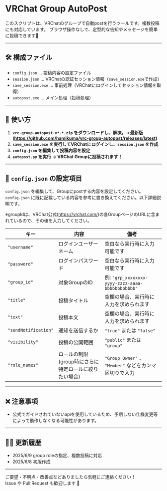 # VRChat Group AutoPost

このスクリプトは、VRChatのグループで自動postを行うツールです。複数投稿にも対応しています。
ブラウザ操作なしで、定型的な告知やメッセージを簡単に投稿できます🚀

---

## 🛠 構成ファイル
- `config.json` … 投稿内容の設定ファイル
- `session.json` … VRChatの認証セッション情報（`save_session.exe`で作成）
- `save_session.exe` … 事前処理（VRChatにログインしてセッション情報を取得）
- `autopost.exe` … メイン処理（投稿処理）

---

## 📌 使い方
1. **`vrc-group-autopost-v*.*.zip` をダウンロードし、解凍。→最新版(https://github.com/hamikuma/vrc-group-autopost/releases/latest)**
2. **`save_session.exe` を実行してVRChatにログインし、`session.json` を作成**
3. **`config.json` を編集して投稿内容を設定**
4. **`autopost.py` を実行 → VRChat Groupに投稿されます！**

---

## 📝 `config.json` の設定項目

`config.json` を編集して、Groupにpostする内容を設定してください。
`config.json` に既に記載している内容を参考に書き換えてください。以下詳細説明です。

※groupIdは、VRChat公式(https://vrchat.com/)の各GroupページのURLに含まれているので、その値を入力してください。

| **キー** | **内容** | **備考** |
|---------|---------|---------|
| `"username"` | ログインユーザーネーム | 空白なら実行時に入力可能です |
| `"password"` | ログインパスワード | 空白なら実行時に入力可能です |
| `"group_id"` | 対象GroupのID | 例: `"grp_xxxxxxxx-yyyy-zzzz-aaaa-bbbbbbbbbbbb"` |
| `"title"` | 投稿タイトル | 空欄の場合、実行時に入力を求められます |
| `"text"` | 投稿本文 | 空欄の場合、実行時に入力を求められます |
| `"sendNotification"` | 通知を送信するか | `"true"` または `"false"` |
| `"visibility"` | 投稿の公開範囲 | `"public"` または `"group"` |
| `"role_names"` | ロールの制限(group時にさらに特定ロールに絞りたい場合) | `"Group Owner"` 、 `"Member"` などをカンマ区切りで入力|

---

## ❌ 注意事項

- 公式でガイドされていないapiを使用しているため、予期しない仕様変更等によって動作しなくなる可能性があります。

---

## 🧑‍💻 更新履歴

- 2025/6/9 group roleの指定、複数投稿に対応
- 2025/6/8 初版作成

---

ご要望・不明点・改善点などありましたら気軽にご連絡ください！  
Issue や Pull Request も歓迎します 🙌